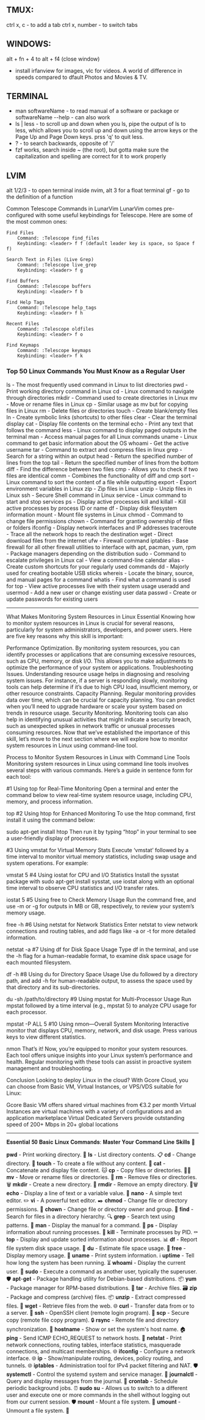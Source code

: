 ## TMUX:
ctrl x, c - to add a tab
ctrl x, number - to switch tabs

## WINDOWS:
alt + fn + 4 to alt + f4 (close window)

* install irfanview for images, vlc for videos. A world of difference in speeds compared to dfault Photos and Movies & TV.

## TERMINAL
* man softwareName - to read manual of a software or package 
    or softwareName --help  - can also work
* ls | less - to scroll up and down when you ls, pipe the output of ls to less, which allows you to scroll up and down using the arrow keys or the Page Up and Page Down keys.
    prss 'q' to quit less.
* ? - to search backwards, opposite of '/'
* fzf works, search inside ~ (the root), but gotta make sure the capitalization and spelling are correct for it to work properly

## LVIM
alt 1/2/3 - to open terminal inside nvim, alt 3 for a float terminal
gf - go to the definition of a function

Common Telescope Commands in LunarVim
LunarVim comes pre-configured with some useful keybindings for Telescope. Here are some of the most common ones:

    Find Files
        Command: :Telescope find_files
        Keybinding: <leader> f f (default leader key is space, so Space f f)

    Search Text in Files (Live Grep)
        Command: :Telescope live_grep
        Keybinding: <leader> f g

    Find Buffers
        Command: :Telescope buffers
        Keybinding: <leader> f b

    Find Help Tags
        Command: :Telescope help_tags
        Keybinding: <leader> f h

    Recent Files
        Command: :Telescope oldfiles
        Keybinding: <leader> f o

    Find Keymaps
        Command: :Telescope keymaps
        Keybinding: <leader> f k


### Top 50 Linux Commands You Must Know as a Regular User
ls - The most frequently used command in Linux to list directories
pwd - Print working directory command in Linux
cd - Linux command to navigate through directories
mkdir - Command used to create directories in Linux
mv - Move or rename files in Linux
cp - Similar usage as mv but for copying files in Linux
rm - Delete files or directories
touch - Create blank/empty files
ln - Create symbolic links (shortcuts) to other files
clear - Clear the terminal display
cat - Display file contents on the terminal
echo - Print any text that follows the command
less - Linux command to display paged outputs in the terminal
man - Access manual pages for all Linux commands
uname - Linux command to get basic information about the OS
whoami - Get the active username
tar - Command to extract and compress files in linux
grep - Search for a string within an output
head - Return the specified number of lines from the top
tail - Return the specified number of lines from the bottom
diff - Find the difference between two files
cmp - Allows you to check if two files are identical
comm - Combines the functionality of diff and cmp
sort - Linux command to sort the content of a file while outputting
export - Export environment variables in Linux
zip - Zip files in Linux
unzip - Unzip files in Linux
ssh - Secure Shell command in Linux
service - Linux command to start and stop services
ps - Display active processes
kill and killall - Kill active processes by process ID or name
df - Display disk filesystem information
mount - Mount file systems in Linux
chmod - Command to change file permissions
chown - Command for granting ownership of files or folders
ifconfig - Display network interfaces and IP addresses
traceroute - Trace all the network hops to reach the destination
wget - Direct download files from the internet
ufw - Firewall command
iptables - Base firewall for all other firewall utilities to interface with
apt, pacman, yum, rpm - Package managers depending on the distribution
sudo - Command to escalate privileges in Linux
cal - View a command-line calendar
alias - Create custom shortcuts for your regularly used commands
dd - Majorly used for creating bootable USB sticks
whereis - Locate the binary, source, and manual pages for a command
whatis - Find what a command is used for
top - View active processes live with their system usage
useradd and usermod - Add a new user or change existing user data
passwd - Create or update passwords for existing users


___

What Makes Monitoring System Resources in Linux Essential
Knowing how to monitor system resources in Linux is crucial for several reasons, particularly for system administrators, developers, and power users. Here are five key reasons why this skill is important:

Performance Optimization. By monitoring system resources, you can identify processes or applications that are consuming excessive resources, such as CPU, memory, or disk I/O. This allows you to make adjustments to optimize the performance of your system or applications.
Troubleshooting Issues. Understanding resource usage helps in diagnosing and resolving system issues. For instance, if a server is responding slowly, monitoring tools can help determine if it’s due to high CPU load, insufficient memory, or other resource constraints.
Capacity Planning. Regular monitoring provides data over time, which can be crucial for capacity planning. You can predict when you’ll need to upgrade hardware or scale your system based on trends in resource usage.
Security Monitoring. Monitoring tools can also help in identifying unusual activities that might indicate a security breach, such as unexpected spikes in network traffic or unusual processes consuming resources.
Now that we’ve established the importance of this skill, let’s move to the next section where we will explore how to monitor system resources in Linux using command-line tool.

Process to Monitor System Resources in Linux with Command Line Tools
Monitoring system resources in Linux using command line tools involves several steps with various commands. Here’s a guide in sentence form for each tool:

#1 Using top for Real-Time Monitoring
Open a terminal and enter the command below to view real-time system resource usage, including CPU, memory, and process information.

top
#2 Using htop for Enhanced Monitoring
To use the htop command, first install it using the command below:

sudo apt-get install htop
Then run it by typing “htop” in your terminal to see a user-friendly display of processes.

#3 Using vmstat for Virtual Memory Stats
Execute ‘vmstat’ followed by a time interval to monitor virtual memory statistics, including swap usage and system operations. For example:

vmstat 5
#4 Using iostat for CPU and I/O Statistics
Install the sysstat package with sudo apt-get install sysstat, use iostat along with an optional time interval to observe CPU statistics and I/O transfer rates.

iostat 5
#5 Using free to Check Memory Usage
Run the command free, and use -m or -g for outputs in MB or GB, respectively, to review your system’s memory usage.

free -h
#6 Using netstat for Network Statistics
Enter netstat to view network connections and routing tables, and add flags like -a or -t for more detailed information.

netstat -a
#7 Using df for Disk Space Usage
Type df in the terminal, and use the -h flag for a human-readable format, to examine disk space usage for each mounted filesystem.

df -h
#8 Using du for Directory Space Usage
Use du followed by a directory path, and add -h for human-readable output, to assess the space used by that directory and its sub-directories.

du -sh /path/to/directory
#9 Using mpstat for Multi-Processor Usage
Run mpstat followed by a time interval (e.g., mpstat 5) to analyze CPU usage for each processor.

mpstat -P ALL 5
#10 Using nmon—Overall System Monitoring
Interactive monitor that displays CPU, memory, network, and disk usage. Press various keys to view different statistics.

nmon
That’s it! Now, you’re equipped to monitor your system resources. Each tool offers unique insights into your Linux system’s performance and health. Regular monitoring with these tools can assist in proactive system management and troubleshooting.

Conclusion
Looking to deploy Linux in the cloud? With Gcore Cloud, you can choose from Basic VM, Virtual Instances, or VPS/VDS suitable for Linux:

Gcore Basic VM offers shared virtual machines from €3.2 per month
Virtual Instances are virtual machines with a variety of configurations and an application marketplace
Virtual Dedicated Servers provide outstanding speed of 200+ Mbps in 20+ global locations



___

𝐄𝐬𝐬𝐞𝐧𝐭𝐢𝐚𝐥 𝟓𝟎 𝐁𝐚𝐬𝐢𝐜 𝐋𝐢𝐧𝐮𝐱 𝐂𝐨𝐦𝐦𝐚𝐧𝐝𝐬: 𝐌𝐚𝐬𝐭𝐞𝐫 𝐘𝐨𝐮𝐫 𝐂𝐨𝐦𝐦𝐚𝐧𝐝 𝐋𝐢𝐧𝐞 𝐒𝐤𝐢𝐥𝐥𝐬 🐧

𝐩𝐰𝐝 - Print working directory. 📂
𝐥𝐬 - List directory contents. 📋
𝐜𝐝 - Change directory. 📁
𝐭𝐨𝐮𝐜𝐡 - To create a file without any content. 📄
𝐜𝐚𝐭 - Concatenate and display file content. 🐱
𝐜𝐩 - Copy files or directories. 📁📂
𝐦𝐯 - Move or rename files or directories. 🔄
𝐫𝐦 - Remove files or directories. 🗑️
𝐦𝐤𝐝𝐢𝐫 - Create a new directory. 📁
𝐫𝐦𝐝𝐢𝐫 - Remove an empty directory. 📁🗑️
𝐞𝐜𝐡𝐨 - Display a line of text or a variable value. 📢
𝐧𝐚𝐧𝐨 - A simple text editor. ✏️
𝐯𝐢 - A powerful text editor. ✒️
𝐜𝐡𝐦𝐨𝐝 - Change file or directory permissions. 🔐
𝐜𝐡𝐨𝐰𝐧 - Change file or directory owner and group. 👤
𝐟𝐢𝐧𝐝 - Search for files in a directory hierarchy. 🔍
𝐠𝐫𝐞𝐩 - Search text using patterns. 🔎
𝐦𝐚𝐧 - Display the manual for a command. 📖
𝐩𝐬 - Display information about running processes. 🔄
𝐤𝐢𝐥𝐥 - Terminate processes by PID. ⚰️
𝐭𝐨𝐩 - Display and update sorted information about processes. 📊
𝐝𝐟 - Report file system disk space usage. 💾
𝐝𝐮 - Estimate file space usage. 📏
𝐟𝐫𝐞𝐞 - Display memory usage. 🧠
𝐮𝐧𝐚𝐦𝐞 - Print system information. ℹ️
𝐮𝐩𝐭𝐢𝐦𝐞 - Tell how long the system has been running. ⏳
𝐰𝐡𝐨𝐚𝐦𝐢 - Display the current user. 👤
𝐬𝐮𝐝𝐨 - Execute a command as another user, typically the superuser. 🛡️
𝐚𝐩𝐭-𝐠𝐞𝐭 - Package handling utility for Debian-based distributions. 📦
𝐲𝐮𝐦 - Package manager for RPM-based distributions. 🍲
𝐭𝐚𝐫 - Archive files. 🗃️
𝐳𝐢𝐩 - Package and compress (archive) files. 📦
𝐮𝐧𝐳𝐢𝐩 - Extract compressed files. 📂
𝐰𝐠𝐞𝐭 - Retrieve files from the web. 🌐
𝐜𝐮𝐫𝐥 - Transfer data from or to a server. 🔄
𝐬𝐬𝐡 - OpenSSH client (remote login program). 🚪
𝐬𝐜𝐩 - Secure copy (remote file copy program). 🔒
𝐫𝐬𝐲𝐧𝐜 - Remote file and directory synchronization. 🔄
𝐡𝐨𝐬𝐭𝐧𝐚𝐦𝐞 - Show or set the system's host name. 🏠
𝐩𝐢𝐧𝐠 - Send ICMP ECHO_REQUEST to network hosts. 📶
𝐧𝐞𝐭𝐬𝐭𝐚𝐭 - Print network connections, routing tables, interface statistics, masquerade connections, and multicast memberships. 🌐
𝐢𝐟𝐜𝐨𝐧𝐟𝐢𝐠 - Configure a network interface. 🌐
𝐢𝐩 - Show/manipulate routing, devices, policy routing, and tunnels. 🌐
𝐢𝐩𝐭𝐚𝐛𝐥𝐞𝐬 - Administration tool for IPv4 packet filtering and NAT. 🛡️
𝐬𝐲𝐬𝐭𝐞𝐦𝐜𝐭𝐥 - Control the systemd system and service manager. 🔄
𝐣𝐨𝐮𝐫𝐧𝐚𝐥𝐜𝐭𝐥 - Query and display messages from the journal. 📜
𝐜𝐫𝐨𝐧𝐭𝐚𝐛 - Schedule periodic background jobs. ⏰
𝐬𝐮𝐝𝐨 𝐬𝐮 - Allows us to switch to a different user and execute one or more commands in the shell without logging out from our current session. 🛡️
𝐦𝐨𝐮𝐧𝐭 - Mount a file system. 📂
𝐮𝐦𝐨𝐮𝐧𝐭 - Unmount a file system. 📂
